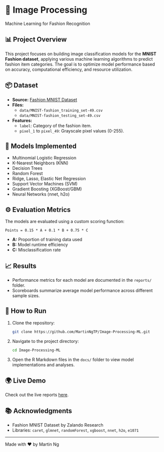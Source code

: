 # 🧠 Image Processing

Machine Learning for Fashion Recognition

## 📊 Project Overview
This project focuses on building image classification models for the **MNIST Fashion dataset**, applying various machine learning algorithms to predict fashion item categories. The goal is to optimize model performance based on accuracy, computational efficiency, and resource utilization.

## 📦 Dataset
- **Source:** [Fashion MNIST Dataset](https://github.com/zalandoresearch/fashion-mnist)
- **Files:**
  - `data/MNIST-fashion_training_set-49.csv`
  - `data/MNIST-fashion_testing_set-49.csv`
- **Features:**
  - `label`: Category of the fashion item.
  - `pixel_1` to `pixel_49`: Grayscale pixel values (0-255).

## 🚀 Models Implemented
- Multinomial Logistic Regression
- K-Nearest Neighbors (KNN)
- Decision Trees
- Random Forest
- Ridge, Lasso, Elastic Net Regression
- Support Vector Machines (SVM)
- Gradient Boosting (XGBoost/GBM)
- Neural Networks (nnet, h2o)

## ⚙️ Evaluation Metrics
The models are evaluated using a custom scoring function:

```
Points = 0.15 * A + 0.1 * B + 0.75 * C
```
- **A:** Proportion of training data used
- **B:** Model runtime efficiency
- **C:** Misclassification rate

## 📈 Results
- Performance metrics for each model are documented in the `reports/` folder.
- Scoreboards summarize average model performance across different sample sizes.

## 📝 How to Run
1. Clone the repository:
   ```bash
   git clone https://github.com/MartinNgTP/Image-Processing-ML.git
   ```
2. Navigate to the project directory:
   ```bash
   cd Image-Processing-ML
   ```
3. Open the R Markdown files in the `docs/` folder to view model implementations and analyses.

## 🌍 Live Demo
Check out the live reports [here](https://martinngtp.github.io/Image-Processing-ML/).

## 📚 Acknowledgments
- Fashion MNIST Dataset by Zalando Research
- Libraries: `caret`, `glmnet`, `randomForest`, `xgboost`, `nnet`, `h2o`, `e1071`

---

Made with ❤️ by Martin Ng

